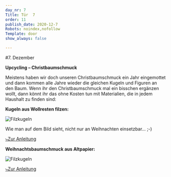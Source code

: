 ```yaml
---
day_nr: 7
Title: Tür  7
order: 11
publish_date: 2020-12-7
Robots: noindex,nofollow
Template: door
show_always: false

---
```



#7. Dezember

**Upcycling – Christbaumschmuck**

Meistens haben wir doch unseren Christbaumschmuck ein Jahr eingemottet und dann kommen alle Jahre wieder die gleichen Kugeln und Figuren an den Baum. 
Wenn ihr den Christbaumschmuck mal ein bisschen ergänzen wollt, dann könnt ihr das ohne Kosten tun mit Materialien, die in jedem Haushalt zu finden sind:

**Kugeln aus Wollresten filzen:**

![Filzkugeln](%assets_url%/pics/07/filzkugeln-filzen-wollreste-upcycling-1-fb.jpg)

Wie man auf dem Bild sieht, nicht nur an Weihnachten einsetzbar…   ;-)

[⤷Zur Anleitung](https://www.smarticular.net/filzkugeln-selber-machen-filzen-wollreste-upcycling-anleitung/)


**Weihnachtsbaumschmuck aus Altpapier:**

![Filzkugeln](%assets_url%/pics/07/fb-origami-chritbaumschmuck-falten-1-1.jpg)

[⤷Zur Anleitung](https://www.smarticular.net/origami-weihnachts-dekoration-selber-machen/)
